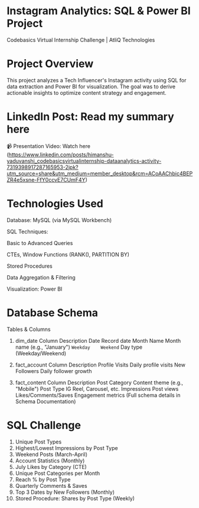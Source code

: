 # Instagram Analytics: SQL & Power BI Project
Codebasics Virtual Internship Challenge | AtliQ Technologies

# Project Overview
This project analyzes a Tech Influencer's Instagram activity using SQL for data extraction and Power BI for visualization. The goal was to derive actionable insights to optimize content strategy and engagement.

# LinkedIn Post: Read my summary here
📹 Presentation Video: Watch here (https://www.linkedin.com/posts/himanshu-yaduvanshi_codebasicsvirtualinternship-dataanalytics-activity-7319398917287165953-2jpk?utm_source=share&utm_medium=member_desktop&rcm=ACoAAChbic4BEPZR4e5xsne-FfY0ccvE7CUmF4Y)

# Technologies Used
Database: MySQL (via MySQL Workbench)

SQL Techniques:

Basic to Advanced Queries

CTEs, Window Functions (RANK(), PARTITION BY)

Stored Procedures

Data Aggregation & Filtering

Visualization: Power BI

# Database Schema

Tables & Columns
1. dim_date
Column	Description
Date	Record date
Month Name	Month name (e.g., "January")
`Weekday	Weekend`	Day type (Weekday/Weekend)

2. fact_account
Column	Description
Profile Visits	Daily profile visits
New Followers	Daily follower growth

3. fact_content
Column	Description
Post Category	Content theme (e.g., "Mobile")
Post Type	IG Reel, Carousel, etc.
Impressions	Post views
Likes/Comments/Saves	Engagement metrics
(Full schema details in Schema Documentation)

# SQL Challenge 
1. Unique Post Types
2. Highest/Lowest Impressions by Post Type
3. Weekend Posts (March-April)
4. Account Statistics (Monthly)
5. July Likes by Category (CTE)
6. Unique Post Categories per Month
7. Reach % by Post Type
8. Quarterly Comments & Saves
9. Top 3 Dates by New Followers (Monthly)
10. Stored Procedure: Shares by Post Type (Weekly)

